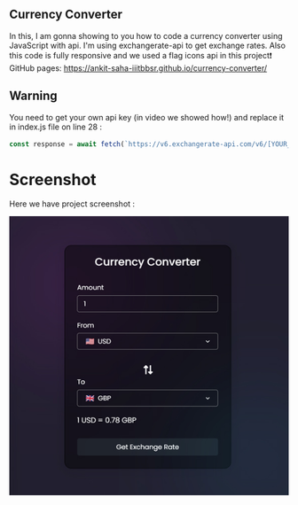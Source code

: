## Currency Converter
In this, I am gonna showing to you how to code a currency converter using JavaScript with api. I'm using exchangerate-api to get exchange rates. Also this code is fully responsive and we used a flag icons api in this project❗️
GitHub pages: https://ankit-saha-iiitbbsr.github.io/currency-converter/

## Warning
You need to get your own api key (in video we showed how!) and replace it in index.js file on line 28 :

```javascript
const response = await fetch(`https://v6.exchangerate-api.com/v6/[YOUR_KEY]]/latest/${fromCur.value}`);
```



# Screenshot
Here we have project screenshot :

![screenshot](screenshot.jpg)
